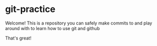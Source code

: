 # git-practice

Welcome! This is a repository you can safely make commits to and play around with to learn how to use git and github

That's great!
